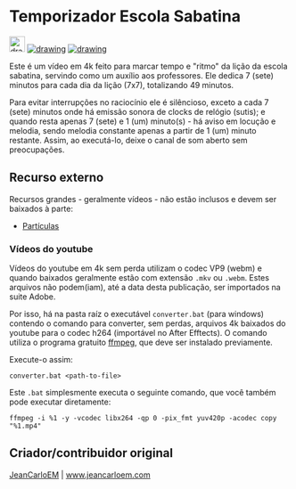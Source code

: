 # Temporizador Escola Sabatina
<a target="_blank" href="https://creativecommons.org/licenses/by-sa/4.0/deed.pt-br"><img src="https://mirrors.creativecommons.org/presskit/buttons/88x31/png/by-sa.png" alt="drawing" height="28"/></a> <a target="_blank" href="https://github.com/jeanCarloEM"><img src="https://img.shields.io/badge/-JeanCarloEM-2b92db?style=for-the-badge&logo=github" alt="drawing"/></a> <a target="_blank" href="#"><img src="https://img.shields.io/badge/-Demo-red?style=for-the-badge&logo=youtube" alt="drawing"/></a>

Este é um vídeo em 4k feito para marcar tempo e "ritmo" da lição da escola sabatina, servindo como um auxílio aos professores. Ele dedica 7 (sete) minutos para cada dia da lição (7x7), totalizando 49 minutos.

Para evitar interrupções no raciocínio ele é silêncioso, exceto a cada 7 (sete) minutos onde há emissão sonora de clocks de relógio (sutis); e quando resta apenas 7 (sete) e 1 (um) minuto(s) - há aviso em locução e melodia, sendo melodia constante apenas a partir de 1 (um) minuto restante. Assim, ao executá-lo, deixe o canal de som aberto sem preocupações.

## Recurso externo

Recursos grandes - geralmente vídeos - não estão inclusos e devem ser baixados à parte:

- <a href="https://www.youtube.com/watch?v=-YQfZntuPeQ" target="_blank">Partículas<a>

### Vídeos do youtube

Vídeos do youtube em 4k sem perda utilizam o codec VP9 (webm) e quando baixados geralmente estão com extensão ```.mkv``` ou ```.webm```. Estes arquivos não podem(iam), até a data desta publicação, ser importados na suite Adobe.

Por isso, há na pasta raíz o executável ```converter.bat``` (para windows) contendo o comando para converter, sem perdas, arquivos 4k baixados do youtube para o codec h264 (importável no After Efftects). O comando utiliza o programa gratuito <a href="https://ffmpeg.org" target="_blank">ffmpeg<a>, que deve ser instalado previamente. 

Execute-o assim:

```
converter.bat <path-to-file>
```

Este ```.bat``` simplesmente executa o seguinte comando, que você também pode executar diretamente:

````
ffmpeg -i %1 -y -vcodec libx264 -qp 0 -pix_fmt yuv420p -acodec copy "%1.mp4"
````

## Criador/contribuidor original

<a href="https://github.com/jeanCarloEM" target="_blank">JeanCarloEM<a> | www.jeancarloem.com